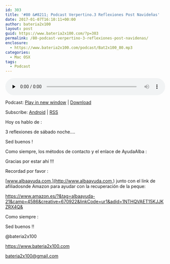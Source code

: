 ```yaml
---
id: 303
title: '#80 &#8211; Podcast Verpertino.3 Reflexiones Post Navideñas'
date: 2017-01-07T16:10:11+00:00
author: bateria2x100
layout: post
guid: https://www.bateria2x100.com/?p=303
permalink: /80-podcast-verpertino-3-reflexiones-post-navidenas/
enclosure:
  - https://www.bateria2x100.com/podcast/Bat2x100_80.mp3
categories:
  - Mac OSX
tags:
  - Podcast
---
```

<div class="powerpress_player" id="powerpress_player_5929">
  <audio class="wp-audio-shortcode" id="audio-303-82" preload="none" style="width: 100%;" controls="controls"><source type="audio/mpeg" src="https://www.bateria2x100.com/podcast/Bat2x100_80.mp3?_=82" /><a href="https://www.bateria2x100.com/podcast/Bat2x100_80.mp3">https://www.bateria2x100.com/podcast/Bat2x100_80.mp3</a></audio>
</div>

<p class="powerpress_links powerpress_links_mp3">
  Podcast: <a href="https://www.bateria2x100.com/podcast/Bat2x100_80.mp3" class="powerpress_link_pinw" target="_blank" title="Play in new window" onclick="return powerpress_pinw('https://www.bateria2x100.com/?powerpress_pinw=303-podcast');" rel="nofollow">Play in new window</a> | <a href="https://www.bateria2x100.com/podcast/Bat2x100_80.mp3" class="powerpress_link_d" title="Download" rel="nofollow" download="Bat2x100_80.mp3">Download</a>
</p>

<p class="powerpress_links powerpress_subscribe_links">
  Subscribe: <a href="https://subscribeonandroid.com/www.bateria2x100.com/feed/podcast/" class="powerpress_link_subscribe powerpress_link_subscribe_android" title="Subscribe on Android" rel="nofollow">Android</a> | <a href="https://www.bateria2x100.com/feed/podcast/" class="powerpress_link_subscribe powerpress_link_subscribe_rss" title="Subscribe via RSS" rel="nofollow">RSS</a>
</p>

Hoy os hablo de : 

3 reflexiones de sábado noche&#8230;. 

Sed buenos !

Como siempre, los métodos de contacto y el enlace de AyudaAlba :

Gracias por estar ahí !!! 

Recordad por favor :

[www.albaayuda.com,](http://www.albaayuda.com,) junto con el link de afiliadosnde Amazon para ayudar con la recuperación de la peque:

<https://www.amazon.es/?&tag=albaayuda-21&camp=4586&creative=670922&linkCode=ur1&adid=1NTHQVAET15KJJKZRX4Q&>

Como siempre : 

Sed buenos !! 

@bateria2x100
  
<https://www.bateria2x100.com>
  
<bateria2x100@gmail.com>